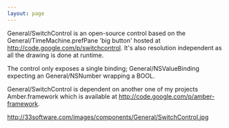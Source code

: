 ```yaml
---
layout: page
---
```


General/SwitchControl is an open-source control based on the General/TimeMachine.prefPane 'big button' hosted at http://code.google.com/p/switchcontrol. It's also resolution independent as all the drawing is done at runtime.

The control only exposes a single binding; General/NSValueBinding expecting an General/NSNumber wrapping a BOOL.

General/SwitchControl is dependent on another one of my projects Amber.framework which is available at http://code.google.com/p/amber-framework.

http://33software.com/images/components/General/SwitchControl.jpg